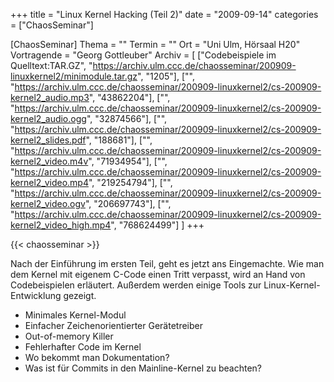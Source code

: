 +++
title = "Linux Kernel Hacking (Teil 2)"
date = "2009-09-14"
categories = ["ChaosSeminar"]

[ChaosSeminar]
Thema = ""
Termin = ""
Ort = "Uni Ulm, Hörsaal H20"
Vortragende = "Georg Gottleuber"
Archiv = [
	["Codebeispiele im Quelltext:TAR.GZ", "https://archiv.ulm.ccc.de/chaosseminar/200909-linuxkernel2/minimodule.tar.gz", "1205"],
	["", "https://archiv.ulm.ccc.de/chaosseminar/200909-linuxkernel2/cs-200909-kernel2_audio.mp3", "43862204"],
	["", "https://archiv.ulm.ccc.de/chaosseminar/200909-linuxkernel2/cs-200909-kernel2_audio.ogg", "32874566"],
	["", "https://archiv.ulm.ccc.de/chaosseminar/200909-linuxkernel2/cs-200909-kernel2_slides.pdf", "188681"],
	["", "https://archiv.ulm.ccc.de/chaosseminar/200909-linuxkernel2/cs-200909-kernel2_video.m4v", "71934954"],
	["", "https://archiv.ulm.ccc.de/chaosseminar/200909-linuxkernel2/cs-200909-kernel2_video.mp4", "219254794"],
	["", "https://archiv.ulm.ccc.de/chaosseminar/200909-linuxkernel2/cs-200909-kernel2_video.ogv", "206697743"],
	["", "https://archiv.ulm.ccc.de/chaosseminar/200909-linuxkernel2/cs-200909-kernel2_video_high.mp4", "768624499"]
	]
+++

{{< chaosseminar >}}


Nach der Einführung im ersten Teil, geht es jetzt ans Eingemachte. Wie man dem Kernel mit eigenem C-Code einen Tritt verpasst, wird an Hand von Codebeispielen erläutert. Außerdem werden einige Tools zur Linux-Kernel-Entwicklung gezeigt.

- Minimales Kernel-Modul
- Einfacher Zeichenorientierter Gerätetreiber
- Out-of-memory Killer
- Fehlerhafter Code im Kernel
- Wo bekommt man Dokumentation?
- Was ist für Commits in den Mainline-Kernel zu beachten?
